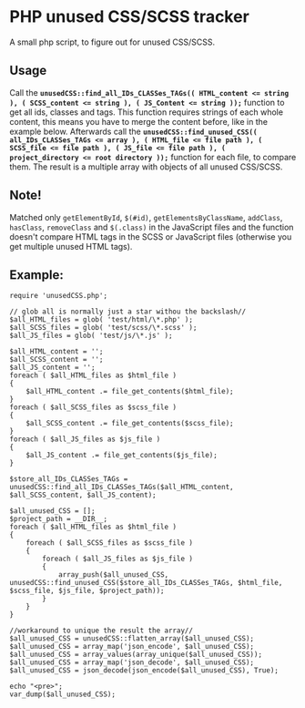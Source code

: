 # PHP unused CSS/SCSS tracker

A small php script, to figure out for unused CSS/SCSS.

## Usage

Call the **`unusedCSS::find_all_IDs_CLASSes_TAGs(( HTML_content <= string ), ( SCSS_content <= string ), ( JS_Content <= string ));`** function to get all ids, classes and tags. This function requires strings of each whole content, this means you have to merge the content before, like in the example below. Afterwards call the **`unusedCSS::find_unused_CSS(( all_IDs_CLASSes_TAGs <= array ), ( HTML_file <= file path ), ( SCSS_file <= file path ), ( JS_file <= file path ), ( project_directory <= root directory ));`** function for each file, to compare them. The result is a multiple array with objects of all unused CSS/SCSS.

## Note!

Matched only `getElementById`, `$(#id)`, `getElementsByClassName`, `addClass`, `hasClass`, `removeClass` and `$(.class)` in the JavaScript files and the function doesn't compare HTML tags in the SCSS or JavaScript files (otherwise you get multiple unused HTML tags).


## Example:

    require 'unusedCSS.php';

    // glob all is normally just a star withou the backslash//
    $all_HTML_files = glob( 'test/html/\*.php' );
    $all_SCSS_files = glob( 'test/scss/\*.scss' );
    $all_JS_files = glob( 'test/js/\*.js' );

    $all_HTML_content = '';
    $all_SCSS_content = '';
    $all_JS_content = '';
    foreach ( $all_HTML_files as $html_file )
    {
        $all_HTML_content .= file_get_contents($html_file);
    }
    foreach ( $all_SCSS_files as $scss_file )
    {
        $all_SCSS_content .= file_get_contents($scss_file);
    }
    foreach ( $all_JS_files as $js_file )
    {
        $all_JS_content .= file_get_contents($js_file);
    }

    $store_all_IDs_CLASSes_TAGs = unusedCSS::find_all_IDs_CLASSes_TAGs($all_HTML_content, $all_SCSS_content, $all_JS_content);

    $all_unused_CSS = [];
    $project_path = __DIR__;
    foreach ( $all_HTML_files as $html_file )
    {
        foreach ( $all_SCSS_files as $scss_file )
        {
            foreach ( $all_JS_files as $js_file )
            {
                array_push($all_unused_CSS, unusedCSS::find_unused_CSS($store_all_IDs_CLASSes_TAGs, $html_file, $scss_file, $js_file, $project_path));
            }
        }
    }

    //workaround to unique the result the array//
    $all_unused_CSS = unusedCSS::flatten_array($all_unused_CSS);
    $all_unused_CSS = array_map('json_encode', $all_unused_CSS);
    $all_unused_CSS = array_values(array_unique($all_unused_CSS));
    $all_unused_CSS = array_map('json_decode', $all_unused_CSS);
    $all_unused_CSS = json_decode(json_encode($all_unused_CSS), True);

    echo "<pre>";
    var_dump($all_unused_CSS);
